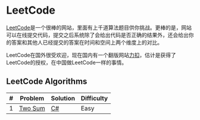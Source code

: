 # LeetCode
[LeetCode](https://leetcode.com)是一个很棒的网站，里面有上千道算法题目供你挑战。更棒的是，网站可以在线提交代码，提交之后系统除了会给出代码是否正确的结果外，还会给出你的答案和其他人已经提交的答案在时间和空间上两个维度上的对比。

LeetCode在国外很受欢迎，现在国内有一个翻版网站[力扣](https://leetcode-cn.com/)，估计是获得了LeetCode的授权，在中国做LeetCode一样的事情。

## LeetCode Algorithms
|#|Problem|Solution|Difficulty|
|-|-|-|-|
|1|[Two Sum](https://leetcode.com/problems/two-sum/)|[C#](https://github.com/xuqingxin/leetcode/algorithms/0001-Two.Sum.md)|Easy|
